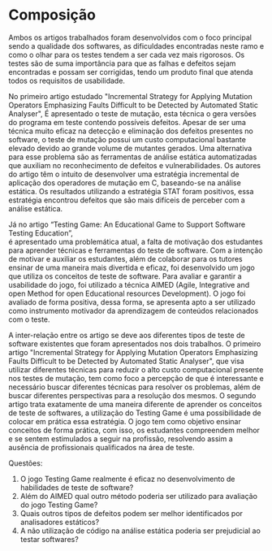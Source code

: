 # Composição

Ambos os artigos trabalhados foram desenvolvidos com o foco principal sendo a qualidade dos softwares, as dificuldades encontradas neste ramo  e como o olhar para os testes tendem a ser cada vez mais rigorosos. Os testes são de suma importância para que as falhas e defeitos sejam encontradas e possam ser corrigidas, tendo um produto final que atenda todos os requisitos de usabilidade.

No primeiro artigo estudado  "Incremental Strategy for Applying Mutation Operators Emphasizing Faults Difficult to be Detected by Automated Static Analyser",  É apresentado o teste de mutação, esta técnica o gera versões do programa em teste contendo possíveis defeitos. Apesar de ser uma técnica muito eficaz na detecção e eliminação dos defeitos presentes no software, o teste de mutação possui um custo computacional bastante elevado devido ao grande volume de mutantes gerados. Uma alternativa para esse problema são as ferramentas de análise estática automatizadas que auxiliam no reconhecimento de  defeitos e vulnerabilidades. Os autores do artigo têm o intuito de desenvolver uma estratégia incremental de aplicação dos operadores de mutação em C, baseando-se na análise estática. Os resultados utilizando a estratégia STAT foram positivos, essa estratégia encontrou defeitos que são mais difíceis de perceber com a análise estática.

Já no artigo “Testing Game: An Educational Game to Support Software Testing Education”,  
é apresentado uma problemática atual, a falta de motivação dos estudantes para aprender técnicas e ferramentas do teste de software. Com a intenção de motivar e auxiliar os estudantes, além de colaborar para os tutores ensinar de uma maneira mais divertida e eficaz, foi desenvolvido um jogo que utiliza os conceitos de teste de software. Para avaliar e garantir a usabilidade do jogo, foi utilizado a técnica AIMED (Agile, Integrative and open Method for open Educational resources Development). O jogo foi avaliado de forma positiva, dessa forma, se apresenta apto a ser utilizado como instrumento motivador da aprendizagem de conteúdos relacionados com o teste.

A inter-relação entre os artigo se deve aos diferentes tipos de teste de software existentes que foram apresentados nos dois trabalhos. O primeiro artigo  "Incremental Strategy for Applying Mutation Operators Emphasizing Faults Difficult to be Detected by Automated Static Analyser", que visa utilizar diferentes técnicas para reduzir o alto custo computacional presente nos testes de mutação, tem como foco a percepção de que é interessante e necessário buscar diferentes técnicas para resolver os problemas, além de buscar diferentes perspectivas para a resolução dos mesmos. O segundo artigo trata exatamente de uma maneira diferente de aprender os conceitos de teste de softwares, a utilização do Testing Game é uma possibilidade de colocar em prática essa estratégia. O jogo tem como objetivo ensinar conceitos de forma prática, com isso, os estudantes compreendem melhor e se sentem estimulados a seguir na profissão, resolvendo assim a ausência de profissionais qualificados na área de teste.


Questões:

1. O jogo Testing Game realmente é eficaz no desenvolvimento de habilidades de teste de software?
2. Além do AIMED qual outro método poderia ser utilizado para avaliação do jogo Testing Game? 
3. Quais outros tipos de defeitos podem ser melhor identificados por analisadores estáticos? 
4. A não utilização de código na análise estática poderia ser prejudicial ao testar softwares?
